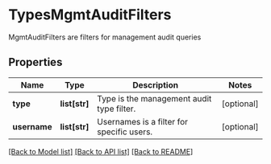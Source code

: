 # TypesMgmtAuditFilters

MgmtAuditFilters are filters for management audit queries

## Properties
Name | Type | Description | Notes
------------ | ------------- | ------------- | -------------
**type** | **list[str]** | Type is the management audit type filter.  | [optional] 
**username** | **list[str]** | Usernames is a filter for specific users.  | [optional] 

[[Back to Model list]](../README.md#documentation-for-models) [[Back to API list]](../README.md#documentation-for-api-endpoints) [[Back to README]](../README.md)


